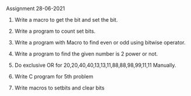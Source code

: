 Assignment 28-06-2021

1. Write a macro to get the bit and set the bit.
2. Write a program to count set bits.
3. Write a program with Macro to find even or odd using bitwise operator.
4. Write a program to find the given number is 2 power or not.
5. Do exclusive OR for 
20,20,40,40,13,13,11,88,88,98,99,11,11
Manually.

5. Write C program for 5th problem
6. Write macros to setbits and clear bits
